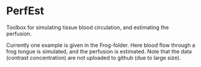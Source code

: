 # PerfEst
Toolbox for simulating tissue blood circulation, and estimating the perfusion. 

Currently one example is given in the Frog-folder. Here blood flow through a frog tongue is simulated, and the perfusion is estimated. Note that the data (contrast concentration) are not uploaded to github (due to large size).
